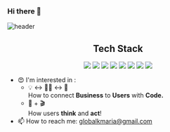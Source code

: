 ### Hi there 👋

<!--
**Globalkmaria/Globalkmaria** is a ✨ _special_ ✨ repository because its `README.md` (this file) appears on your GitHub profile.

Here are some ideas to get you started:

- 🔭 I’m currently working on ...
- 🌱 I’m currently learning ...
- 👯 I’m looking to collaborate on ...
- 🤔 I’m looking for help with ...
- 💬 Ask me about ...
- 📫 How to reach me: ...
-  Pronouns: ...
- ⚡ Fun fact: ...
-->
![header](https://capsule-render.vercel.app/api?text=Song%20Huyn%20Kim&type=Waving&color=fed330&animation=fadeIn)

<h2 align="center"> Tech Stack </h2>
<div align="center">
  
  ![](https://img.shields.io/badge/HTML5-E34F26?style=for-the-badge&logo=HTML5&logoColor=white) 
  ![](https://img.shields.io/badge/JavaScript-F7DF1E?style=for-the-badge&logo=JavaScript&logoColor=white) 
  ![](https://img.shields.io/badge/React.js-61DAFB?style=for-the-badge&logo=React&logoColor=white) 
  ![](https://img.shields.io/badge/Redux-764ABC?style=for-the-badge&logo=Redux&logoColor=white) 
  ![](https://img.shields.io/badge/CSS3-1572B6?style=for-the-badge&logo=CSS3&logoColor=white) 
  ![](https://img.shields.io/badge/Sass-CC6699?style=for-the-badge&logo=Sass&logoColor=white) 
  ![](https://img.shields.io/badge/styled%20Components-DB7093?style=for-the-badge&logo=styledcomponents&logoColor=white) 
  ![](https://img.shields.io/badge/GitHub-181717?style=for-the-badge&logo=GitHub&logoColor=white) 
  
</div>

- :heart_eyes: I'm interested in :
  - :bulb: :left_right_arrow: :woman_technologist: :left_right_arrow: :couple: 
  </br> How to connect <strong>Business</strong> to <strong>Users</strong> with <strong>Code.</strong>
  - :thought_balloon: + :clapper: 
  </br> How users <strong>think</strong> and <strong>act</strong>!  
- 📫 How to reach me: globalkmaria@gmail.com
